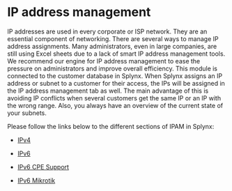 IP address management
==========

IP addresses are used in every corporate or ISP network. They are an essential component of  networking. There are several ways to manage IP address assignments. Many administrators, even in large companies, are still using Excel sheets due to a lack of smart IP address management tools. We recommend our engine for IP address management to ease the pressure on administrators and improve overall efficiency. This module is connected to the customer database in Splynx. When Splynx assigns an IP address or subnet to a customer for their access, the IPs will be assigned in the IP address management tab as well. The main advantage of this is avoiding IP conflicts when several customers get the same IP or an IP with the wrong range. Also, you always have an overview of the current state of your subnets.

Please follow the links below to the different sections of IPAM in Splynx:

* [IPv4](networking/ip_address_management/ipv4/ipv4.md)

* [IPv6](networking/ip_address_management/ipv6/ipv6.md)

* [IPv6 CPE Support](networking/ip_address_management/ipv6/ipv6_cpe_support/ipv6_cpe_support.md)

* [IPv6 Mikrotik](networking/ip_address_management/ipv6/ipv6_mikrotik/ipv6_mikrotik.md)
